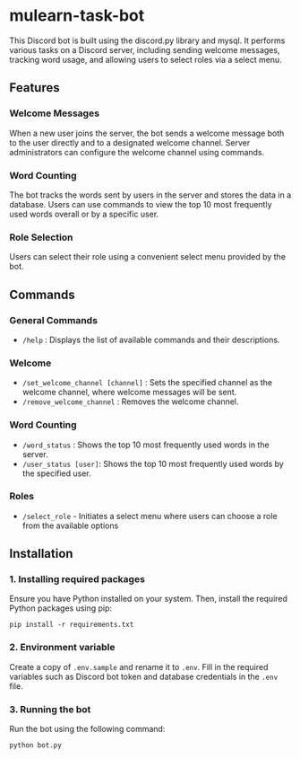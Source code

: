 # mulearn-task-bot

This Discord bot is built using the discord.py library and mysql. It performs various tasks on a Discord server, including sending welcome messages, tracking word usage, and allowing users to select roles via a select menu.

## Features
### Welcome Messages
When a new user joins the server, the bot sends a welcome message both to the user directly and to a designated welcome channel. Server administrators can configure the welcome channel using commands.

### Word Counting
The bot tracks the words sent by users in the server and stores the data in a database. Users can use commands to view the top 10 most frequently used words overall or by a specific user.

### Role Selection
Users can select their role using a convenient select menu provided by the bot. 

## Commands
### General Commands
 - `/help` : Displays the list of available commands and their descriptions.

### Welcome 
 - `/set_welcome_channel [channel]` : Sets the specified channel as the welcome channel, where welcome messages will be sent.
 - `/remove_welcome_channel` : Removes the welcome channel.

### Word Counting
 - `/word_status` : Shows the top 10 most frequently used words in the server.
 - `/user_status [user]`: Shows the top 10 most frequently used words by the specified user.

### Roles
 - `/select_role` -  Initiates a select menu where users can choose a role from the available options


## Installation
### 1. Installing required packages
Ensure you have Python installed on your system. Then, install the required Python packages using pip:

```
pip install -r requirements.txt
```

### 2. Environment variable
Create a copy of `.env.sample` and rename it to `.env`. Fill in the required variables such as Discord bot token and database credentials in the `.env` file.

### 3. Running the bot
Run the bot using the following command:
```
python bot.py
```